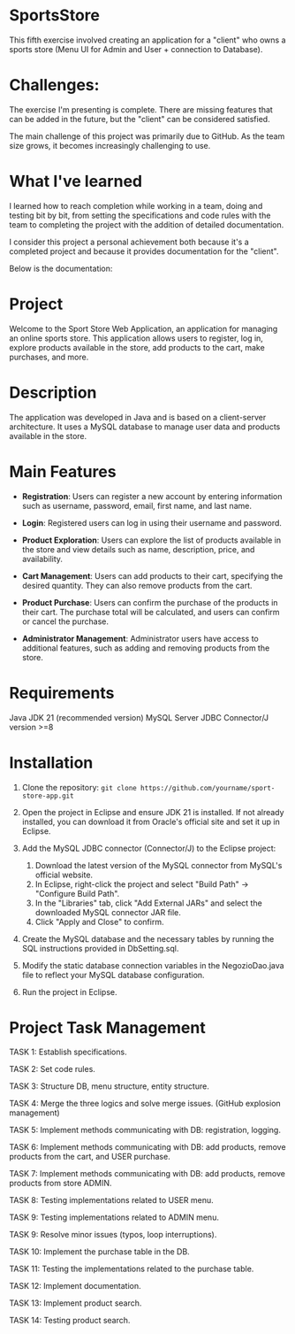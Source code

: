 # SportsStore
This fifth exercise involved creating an application for a "client" who owns a sports store (Menu UI for Admin and User + connection to Database).

# Challenges:
The exercise I'm presenting is complete. There are missing features that can be added in the future, but the "client" can be considered satisfied.

The main challenge of this project was primarily due to GitHub. As the team size grows, it becomes increasingly challenging to use.

# What I've learned
I learned how to reach completion while working in a team, doing and testing bit by bit, from setting the specifications and code rules with the team to completing the project with the addition of detailed documentation.

I consider this project a personal achievement both because it's a completed project and because it provides documentation for the "client".

Below is the documentation:

# Project
Welcome to the Sport Store Web Application, an application for managing an online sports store. This application allows users to register, log in, explore products available in the store, add products to the cart, make purchases, and more.

# Description
The application was developed in Java and is based on a client-server architecture. It uses a MySQL database to manage user data and products available in the store.

# Main Features
- **Registration**: Users can register a new account by entering information such as username, password, email, first name, and last name.

- **Login**: Registered users can log in using their username and password.

- **Product Exploration**: Users can explore the list of products available in the store and view details such as name, description, price, and availability.

- **Cart Management**: Users can add products to their cart, specifying the desired quantity. They can also remove products from the cart.

- **Product Purchase**: Users can confirm the purchase of the products in their cart. The purchase total will be calculated, and users can confirm or cancel the purchase.

- **Administrator Management**: Administrator users have access to additional features, such as adding and removing products from the store.

# Requirements
Java JDK 21 (recommended version)
MySQL Server
JDBC Connector/J version >=8

# Installation
1. Clone the repository:
`git clone https://github.com/yourname/sport-store-app.git`

2. Open the project in Eclipse and ensure JDK 21 is installed. If not already installed, you can download it from Oracle's official site and set it up in Eclipse.

3. Add the MySQL JDBC connector (Connector/J) to the Eclipse project:

   1. Download the latest version of the MySQL connector from MySQL's official website.
   2. In Eclipse, right-click the project and select "Build Path" -> "Configure Build Path".
   3. In the "Libraries" tab, click "Add External JARs" and select the downloaded MySQL connector JAR file.
   4. Click "Apply and Close" to confirm.

4. Create the MySQL database and the necessary tables by running the SQL instructions provided in DbSetting.sql.

5. Modify the static database connection variables in the NegozioDao.java file to reflect your MySQL database configuration.

6. Run the project in Eclipse.

# Project Task Management
TASK 1: Establish specifications.

TASK 2: Set code rules.

TASK 3: Structure DB, menu structure, entity structure.

TASK 4: Merge the three logics and solve merge issues. (GitHub explosion management)

TASK 5: Implement methods communicating with DB: registration, logging.

TASK 6: Implement methods communicating with DB: add products, remove products from the cart, and USER purchase.

TASK 7: Implement methods communicating with DB: add products, remove products from store ADMIN.

TASK 8: Testing implementations related to USER menu.

TASK 9: Testing implementations related to ADMIN menu.

TASK 9: Resolve minor issues (typos, loop interruptions).

TASK 10: Implement the purchase table in the DB.

TASK 11: Testing the implementations related to the purchase table.

TASK 12: Implement documentation.

TASK 13: Implement product search.

TASK 14: Testing product search.
